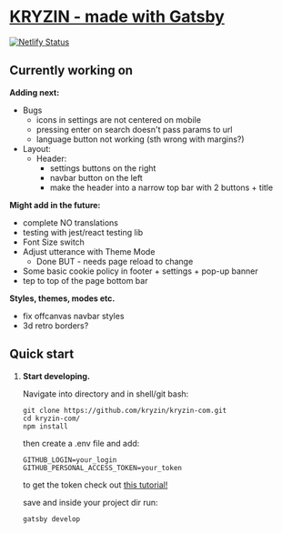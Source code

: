 # [KRYZIN - made with Gatsby](https://kryzin.netlify.app/)

[![Netlify Status](https://api.netlify.com/api/v1/badges/057db4e3-0b0b-4fa6-9ff0-df60a20f3780/deploy-status)](https://app.netlify.com/sites/kryzin/deploys)

## Currently working on

**Adding next:**

- Bugs
  - icons in settings are not centered on mobile
  - pressing enter on search doesn't pass params to url
  - language button not working (sth wrong with margins?)
- Layout:
  - Header:
    - settings buttons on the right
    - navbar button on the left
    - make the header into a narrow top bar with 2 buttons + title

**Might add in the future:**

- complete NO translations
- testing with jest/react testing lib
- Font Size switch
- Adjust utterance with Theme Mode
  - Done BUT - needs page reload to change
- Some basic cookie policy in footer + settings + pop-up banner
- tep to top of the page bottom bar

**Styles, themes, modes etc.**

- fix offcanvas navbar styles
- 3d retro borders?

## Quick start

1. **Start developing.**

    Navigate into directory and in shell/git bash:

    ```shell
    git clone https://github.com/kryzin/kryzin-com.git
    cd kryzin-com/
    npm install
    ```

    then create a .env file and add:

    ```shell
    GITHUB_LOGIN=your_login
    GITHUB_PERSONAL_ACCESS_TOKEN=your_token
    ```

    to get the token check out [this tutorial!](https://catalyst.zoho.com/help/tutorials/githubbot/generate-access-token.html)

    save and inside your project dir run:

    ```shell
    gatsby develop
    ```
